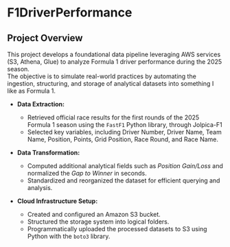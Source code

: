 # F1DriverPerformance

## Project Overview

This project develops a foundational data pipeline leveraging AWS services (S3, Athena, Glue) to analyze Formula 1 driver performance during the 2025 season.  
The objective is to simulate real-world practices by automating the ingestion, structuring, and storage of analytical datasets into something I like as Formula 1.

- **Data Extraction:**  
  - Retrieved official race results for the first rounds of the 2025 Formula 1 season using the `FastF1` Python library, through Jolpica-F1
  - Selected key variables, including Driver Number, Driver Name, Team Name, Position, Points, Grid Position, Race Round, and Race Name.

- **Data Transformation:**  
  - Computed additional analytical fields such as *Position Gain/Loss* and normalized the *Gap to Winner* in seconds.
  - Standardized and reorganized the dataset for efficient querying and analysis.

- **Cloud Infrastructure Setup:**  
  - Created and configured an Amazon S3 bucket.
  - Structured the storage system into logical folders.
  - Programmatically uploaded the processed datasets to S3 using Python with the `boto3` library.
